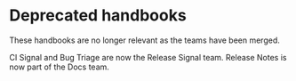 # Deprecated handbooks

These handbooks are no longer relevant as the teams have been merged.


CI Signal and Bug Triage are now the Release Signal team.
Release Notes is now part of the Docs team.
